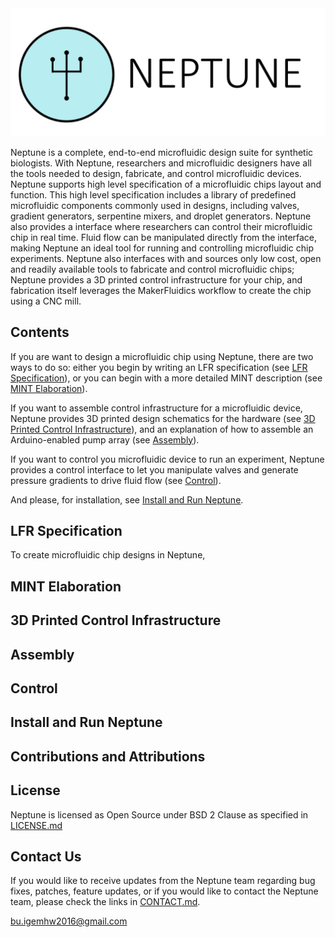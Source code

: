 <img src="Neptune_Logo_text_fitted.png">

Neptune is a complete, end-to-end microfluidic design suite for synthetic biologists. With Neptune, researchers and microfluidic designers have all the tools needed to design, fabricate, and control microfluidic devices. Neptune supports high level specification of a microfluidic chips layout and function. This high level specification includes a library of predefined microfluidic components commonly used in designs, including valves, gradient generators, serpentine mixers, and droplet generators. Neptune also provides a interface where researchers can control their microfluidic chip in real time. Fluid flow can be manipulated directly from the interface, making Neptune an ideal tool for running and controlling microfluidic chip experiments. Neptune also interfaces with and sources only low cost, open and readily available tools to fabricate and control microfluidic chips; Neptune provides a 3D printed control infrastructure for your chip, and fabrication itself leverages the MakerFluidics workflow to create the chip using a CNC mill. 


## Contents 

If you are want to design a microfluidic chip using Neptune, there are two ways to do so: either you begin by writing an LFR specification (see [LFR Specification](#lfr-specification)), or you can begin with a more detailed MINT description (see [MINT Elaboration](#mint-elaboration)). 

If you want to assemble control infrastructure for a microfluidic device, Neptune provides 3D printed design schematics for the hardware (see [3D Printed Control Infrastructure](#3d-printed-control-infrastructure)), and an explanation of how to assemble an Arduino-enabled pump array (see [Assembly](#assembly)). 

If you want to control you microfluidic device to run an experiment, Neptune provides a control interface to let you manipulate valves and generate pressure gradients to drive fluid flow (see [Control](#control)). 

And please, for installation, see [Install and Run Neptune](#install-and-run-neptune). 

## LFR Specification 

To create microfluidic chip designs in Neptune, 

## MINT Elaboration

## 3D Printed Control Infrastructure 

## Assembly 

## Control 

## Install and Run Neptune 

## Contributions and Attributions 

## License 
Neptune is licensed as Open Source under BSD 2 Clause as specified in [LICENSE.md](LICENSE.md)

## Contact Us 
If you would like to receive updates from the Neptune team regarding bug fixes, patches, feature updates, or if you would like to contact the Neptune team, please check the links in [CONTACT.md](CONTACT.md). 

bu.igemhw2016@gmail.com
